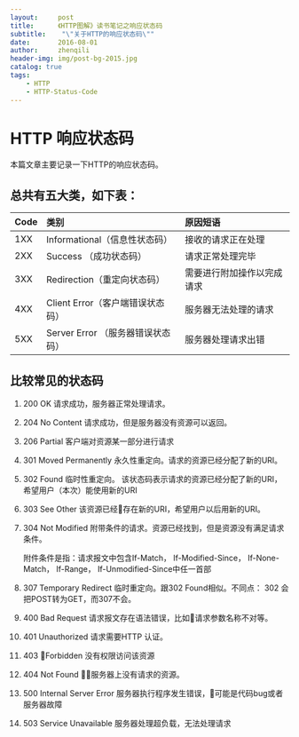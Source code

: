 ```yaml
---
layout:     post
title:      《HTTP图解》读书笔记之响应状态码
subtitle:    "\"关于HTTP的响应状态码\""
date:       2016-08-01
author:     zhenqili
header-img: img/post-bg-2015.jpg
catalog: true
tags:
    - HTTP
    - HTTP-Status-Code
---
```

# HTTP 响应状态码
本篇文章主要记录一下HTTP的响应状态码。

## 总共有五大类，如下表：

| Code | 类别 | 原因短语 |
| :------ | :------ | :------|
| 1XX | Informational（信息性状态码）| 接收的请求正在处理 |
| 2XX | Success （成功状态码）       | 请求正常处理完毕 |
| 3XX | Redirection（重定向状态码）  | 需要进行附加操作以完成请求 |
| 4XX | Client Error（客户端错误状态码）| 服务器无法处理的请求 |
| 5XX | Server Error （服务器错误状态码）| 服务器处理请求出错 |

## 比较常见的状态码

1. 200 OK
请求成功，服务器正常处理请求。

2. 204 No Content
 请求成功，但是服务器没有资源可以返回。

3. 206 Partial
客户端对资源某一部分进行请求

4. 301 Moved Permanently
永久性重定向。请求的资源已经分配了新的URI。

5. 302 Found
临时性重定向。 该状态码表示请求的资源已经分配了新的URI，希望用户（本次）能使用新的URI

6. 303 See Other
该资源已经存在新的URI，希望用户以后用新的URI。

7. 304 Not Modified
附带条件的请求。资源已经找到，但是资源没有满足请求条件。

    附件条件是指：请求报文中包含If-Match， If-Modified-Since， If-None-Match， If-Range， If-Unmodified-Since中任一首部

8. 307 Temporary Redirect
临时重定向。跟302 Found相似。不同点： 302 会把POST转为GET，而307不会。

9. 400 Bad Request
请求报文存在语法错误，比如请求参数名称不对等。

10. 401 Unauthorized
请求需要HTTP 认证。

11. 403 Forbidden
没有权限访问该资源

12. 404 Not Found
服务器上没有请求的资源。

13. 500 Internal Server Error
服务器执行程序发生错误，可能是代码bug或者服务器故障

14. 503 Service Unavailable
服务器处理超负载，无法处理请求




